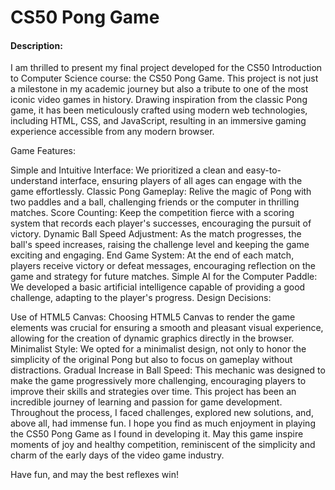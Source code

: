 # CS50 Pong Game

#### Description:
I am thrilled to present my final project developed for the CS50 Introduction to Computer Science course: the CS50 Pong Game. This project is not just a milestone in my academic journey but also a tribute to one of the most iconic video games in history. Drawing inspiration from the classic Pong game, it has been meticulously crafted using modern web technologies, including HTML, CSS, and JavaScript, resulting in an immersive gaming experience accessible from any modern browser.

Game Features:

Simple and Intuitive Interface: We prioritized a clean and easy-to-understand interface, ensuring players of all ages can engage with the game effortlessly.
Classic Pong Gameplay: Relive the magic of Pong with two paddles and a ball, challenging friends or the computer in thrilling matches.
Score Counting: Keep the competition fierce with a scoring system that records each player's successes, encouraging the pursuit of victory.
Dynamic Ball Speed Adjustment: As the match progresses, the ball's speed increases, raising the challenge level and keeping the game exciting and engaging.
End Game System: At the end of each match, players receive victory or defeat messages, encouraging reflection on the game and strategy for future matches.
Simple AI for the Computer Paddle: We developed a basic artificial intelligence capable of providing a good challenge, adapting to the player's progress.
Design Decisions:

Use of HTML5 Canvas: Choosing HTML5 Canvas to render the game elements was crucial for ensuring a smooth and pleasant visual experience, allowing for the creation of dynamic graphics directly in the browser.
Minimalist Style: We opted for a minimalist design, not only to honor the simplicity of the original Pong but also to focus on gameplay without distractions.
Gradual Increase in Ball Speed: This mechanic was designed to make the game progressively more challenging, encouraging players to improve their skills and strategies over time.
This project has been an incredible journey of learning and passion for game development. Throughout the process, I faced challenges, explored new solutions, and, above all, had immense fun. I hope you find as much enjoyment in playing the CS50 Pong Game as I found in developing it. May this game inspire moments of joy and healthy competition, reminiscent of the simplicity and charm of the early days of the video game industry.

Have fun, and may the best reflexes win!
